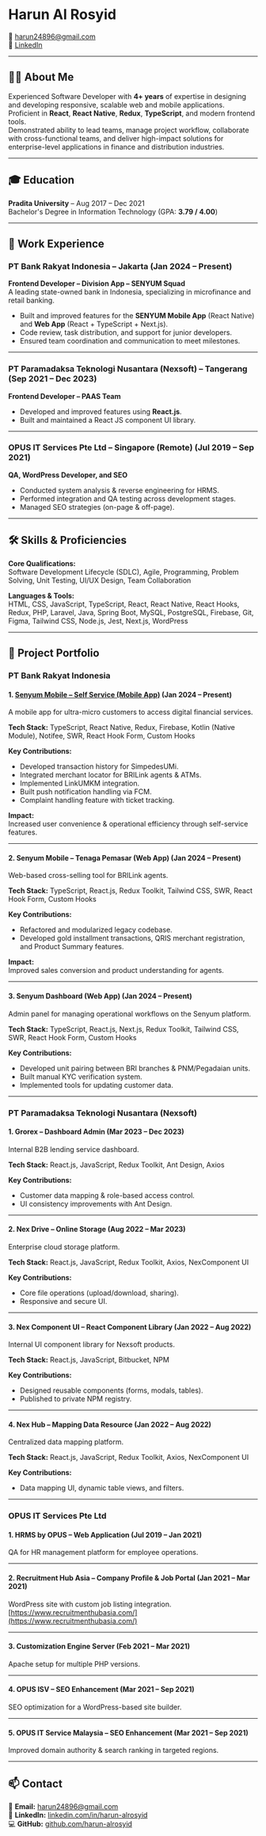 # Harun Al Rosyid

📧 [harun24896@gmail.com](mailto:harun24896@gmail.com)  
🔗 [LinkedIn](https://www.linkedin.com/in/harun-alrosyid)

---

## 👨‍💻 About Me
Experienced Software Developer with **4+ years** of expertise in designing and developing responsive, scalable web and mobile applications.  
Proficient in **React**, **React Native**, **Redux**, **TypeScript**, and modern frontend tools.  
Demonstrated ability to lead teams, manage project workflow, collaborate with cross-functional teams, and deliver high-impact solutions for enterprise-level applications in finance and distribution industries.

---

## 🎓 Education
**Pradita University** – Aug 2017 – Dec 2021  
Bachelor's Degree in Information Technology (GPA: **3.79 / 4.00**)

---

## 💼 Work Experience

### PT Bank Rakyat Indonesia – Jakarta (Jan 2024 – Present)  
**Frontend Developer – Division App – SENYUM Squad**  
A leading state-owned bank in Indonesia, specializing in microfinance and retail banking.

- Built and improved features for the **SENYUM Mobile App** (React Native) and **Web App** (React + TypeScript + Next.js).
- Code review, task distribution, and support for junior developers.
- Ensured team coordination and communication to meet milestones.

---

### PT Paramadaksa Teknologi Nusantara (Nexsoft) – Tangerang (Sep 2021 – Dec 2023)  
**Frontend Developer – PAAS Team**  

- Developed and improved features using **React.js**.
- Built and maintained a React JS component UI library.

---

### OPUS IT Services Pte Ltd – Singapore (Remote) (Jul 2019 – Sep 2021)  
**QA, WordPress Developer, and SEO**  

- Conducted system analysis & reverse engineering for HRMS.
- Performed integration and QA testing across development stages.
- Managed SEO strategies (on-page & off-page).

---

## 🛠 Skills & Proficiencies

**Core Qualifications:**  
Software Development Lifecycle (SDLC), Agile, Programming, Problem Solving, Unit Testing, UI/UX Design, Team Collaboration

**Languages & Tools:**  
HTML, CSS, JavaScript, TypeScript, React, React Native, React Hooks, Redux, PHP, Laravel, Java, Spring Boot, MySQL, PostgreSQL, Firebase, Git, Figma, Tailwind CSS, Node.js, Jest, Next.js, WordPress

---

## 📂 Project Portfolio

### PT Bank Rakyat Indonesia

#### 1. [Senyum Mobile – Self Service (Mobile App)](https://play.google.com/store/apps/details?id=com.senyum&hl=id) (Jan 2024 – Present)  
A mobile app for ultra-micro customers to access digital financial services.

**Tech Stack:** TypeScript, React Native, Redux, Firebase, Kotlin (Native Module), Notifee, SWR, React Hook Form, Custom Hooks  

**Key Contributions:**
- Developed transaction history for SimpedesUMi.
- Integrated merchant locator for BRILink agents & ATMs.
- Implemented LinkUMKM integration.
- Built push notification handling via FCM.
- Complaint handling feature with ticket tracking.

**Impact:**  
Increased user convenience & operational efficiency through self-service features.

---

#### 2. Senyum Mobile – Tenaga Pemasar (Web App) (Jan 2024 – Present)  
Web-based cross-selling tool for BRILink agents.

**Tech Stack:** TypeScript, React.js, Redux Toolkit, Tailwind CSS, SWR, React Hook Form, Custom Hooks  

**Key Contributions:**
- Refactored and modularized legacy codebase.
- Developed gold installment transactions, QRIS merchant registration, and Product Summary features.

**Impact:**  
Improved sales conversion and product understanding for agents.

---

#### 3. Senyum Dashboard (Web App) (Jan 2024 – Present)  
Admin panel for managing operational workflows on the Senyum platform.

**Tech Stack:** TypeScript, React.js, Next.js, Redux Toolkit, Tailwind CSS, SWR, React Hook Form, Custom Hooks  

**Key Contributions:**
- Developed unit pairing between BRI branches & PNM/Pegadaian units.
- Built manual KYC verification system.
- Implemented tools for updating customer data.

---

### PT Paramadaksa Teknologi Nusantara (Nexsoft)

#### 1. Grorex – Dashboard Admin (Mar 2023 – Dec 2023)  
Internal B2B lending service dashboard.

**Tech Stack:** React.js, JavaScript, Redux Toolkit, Ant Design, Axios  

**Key Contributions:**
- Customer data mapping & role-based access control.
- UI consistency improvements with Ant Design.

---

#### 2. Nex Drive – Online Storage (Aug 2022 – Mar 2023)  
Enterprise cloud storage platform.

**Tech Stack:** React.js, JavaScript, Redux Toolkit, Axios, NexComponent UI  

**Key Contributions:**
- Core file operations (upload/download, sharing).
- Responsive and secure UI.

---

#### 3. Nex Component UI – React Component Library (Jan 2022 – Aug 2022)  
Internal UI component library for Nexsoft products.

**Tech Stack:** React.js, JavaScript, Bitbucket, NPM  

**Key Contributions:**
- Designed reusable components (forms, modals, tables).
- Published to private NPM registry.

---

#### 4. Nex Hub – Mapping Data Resource (Jan 2022 – Aug 2022)  
Centralized data mapping platform.

**Tech Stack:** React.js, JavaScript, Redux Toolkit, Axios, NexComponent UI  

**Key Contributions:**
- Data mapping UI, dynamic table views, and filters.

---

### OPUS IT Services Pte Ltd

#### 1. HRMS by OPUS – Web Application (Jul 2019 – Jan 2021)  
QA for HR management platform for employee operations.

---

#### 2. Recruitment Hub Asia – Company Profile & Job Portal (Jan 2021 – Mar 2021)  
WordPress site with custom job listing integration.
[https://www.recruitmenthubasia.com/](https://www.recruitmenthubasia.com/) 

---

#### 3. Customization Engine Server (Feb 2021 – Mar 2021)  
Apache setup for multiple PHP versions.

---

#### 4. OPUS ISV – SEO Enhancement (Mar 2021 – Sep 2021)  
SEO optimization for a WordPress-based site builder.

---

#### 5. OPUS IT Service Malaysia – SEO Enhancement (Mar 2021 – Sep 2021)  
Improved domain authority & search ranking in targeted regions.

---

## 📫 Contact
📧 **Email:** [harun24896@gmail.com](mailto:harun24896@gmail.com)  
🔗 **LinkedIn:** [linkedin.com/in/harun-alrosyid](https://www.linkedin.com/in/harun-alrosyid)  
💻 **GitHub:** [github.com/harun-alrosyid](https://github.com/harun-alrosyid)
